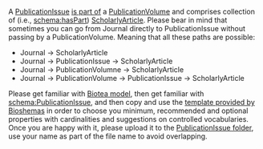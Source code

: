 A [PublicationIssue](https://schema.org/PublicationIssue) [is part of](https://schema.org/isPartOf) a [PublicationVolume](https://schema.org/PublicationVolume) and comprises collection of (i.e., [schema:hasPart](https://schema.org/hasPart)) 
[ScholarlyArticle](https://schema.org/ScholarlyArticle). Please bear in mind that sometimes you can go from Journal directly to PublicationIssue without passing by a PublicationVolume. Meaning that all these paths are possible:
* Journal -> ScholarlyArticle
* Journal -> PublicationIssue -> ScholarlyArticle
* Journal -> PublicationVolumne -> ScholarlyArticle
* Journal -> PublicationVolume -> PublicationIssue -> ScholarlyArticle

Please get familiar with [Biotea model](https://drive.google.com/drive/folders/1AYKXrowHpsF9cstn0FeJhpbgfi9T_MeC), 
then get familiar with [schema:PublicationIssue](https://schema.org/PublicationIssue), and then copy and use the [template provided by Bioshemas](./template.md) 
in order to choose you minimum, recommended and optional properties with cardinalities and suggestions on controlled vocabularies. 
Once you are happy with it, please upload it to the [PublicationIssue folder](../PublicationIssue/), 
use your name as part of the file name to avoid overlapping.